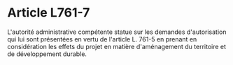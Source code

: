 # Article L761-7

L'autorité administrative compétente statue sur les demandes d'autorisation qui lui sont présentées en vertu de l'article L. 761-5 en prenant en considération les effets du projet en matière d'aménagement du territoire et de développement durable.